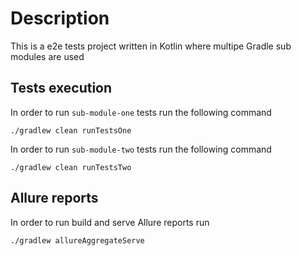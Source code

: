 # Description
This is a e2e tests project written in Kotlin where multipe Gradle sub modules are used

## Tests execution

In order to run `sub-module-one` tests run the following command
```
./gradlew clean runTestsOne
```

In order to run `sub-module-two` tests run the following command
```
./gradlew clean runTestsTwo
```
## Allure reports
In order to run build and serve Allure reports run
```
./gradlew allureAggregateServe
```
